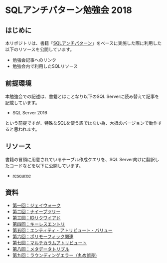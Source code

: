 # SQLアンチパターン勉強会 2018

## はじめに

本リポジトリは、書籍「[SQLアンチパターン](https://www.oreilly.co.jp/books/9784873115894/)」をベースに実施した際に利用した以下のリソースを公開しています。

* 勉強会記事へのリンク
* 勉強会内で利用したSQLリソース

## 前提環境

本勉強会での記述は、書籍とはことなり以下のSQL Serverに読み替えて記事を記載しています。

* SQL Server 2016

という前提ですが、特殊なSQLを使う訳ではない為、大抵のバージョンで動作すると思われます。

## リソース

書籍の冒頭に用意されているテーブル作成クエリを、SQL Server向けに翻訳したコードなどを以下に公開しています。

* [resource](resource)

## 資料

* [第一回：ジェイウォーク](https://qiita.com/aconit96/items/24f790662d9b88a3ab74)
* [第二回：ナイーブツリー](https://qiita.com/Nuits/items/ce554cbc3d26e9518bbe)
* [第三回：IDリクワイアド](https://qiita.com/ayayo/items/ba38853bca0c2cc2acb7)
* [第四回：キーレスエントリ](https://qiita.com/Nanakusajp/items/05f57caffa6462bae95a)
* [第五回：エンティティ・アトリビュート・バリュー](https://qiita.com/skyc_lin/items/37365a36416d0dc42431)
* [第六回：ポリモーフィック関連](https://qiita.com/dai329/items/1db8fbe37f43a465d801)
* [第七回：マルチカラムアトリビュート](https://qiita.com/24be_yuuki/items/be2300419aee4d576324)
* [第八回：メタデータトリブル](https://qiita.com/_kyam/items/ead506faa54f090f715c)
* [第九回：ラウンディングエラー（丸め誤差)](https://qiita.com/BigA-aka-KATO/items/6e4dd30d3fba5a25774d)
